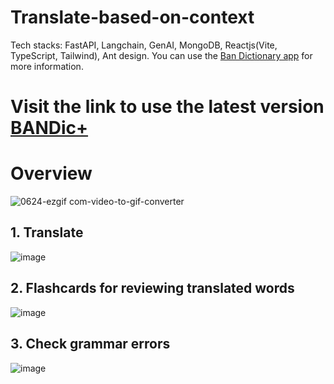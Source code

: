 # Translate-based-on-context
Tech stacks:  FastAPI, Langchain, GenAI, MongoDB, Reactjs(Vite, TypeScript, Tailwind), Ant design.
You can use the [Ban Dictionary app](https://bandict.vercel.app/) for more information.
# Visit the link to use the latest version [BANDic+](https://dichtailieu.vercel.app/) 
# Overview

![0624-ezgif com-video-to-gif-converter](https://github.com/abaoxomtieu/Translate-based-on-context/assets/171532498/dd547ce9-8c67-45c6-b7ed-e675099b677f)

## 1. Translate
![image](https://github.com/abaoxomtieu/Translate-based-on-context/assets/171532498/8a0c6d20-0212-4470-a544-d4f68954fc9e)

## 2. Flashcards for reviewing translated words

![image](https://github.com/abaoxomtieu/Translate-based-on-context/assets/171532498/046adbac-22f8-4548-87de-1d1609c5a572)

## 3. Check grammar errors

![image](https://github.com/abaoxomtieu/Translate-based-on-context/assets/171532498/4fbe7a74-5faa-4a0c-9be8-f24397fd95dd)
